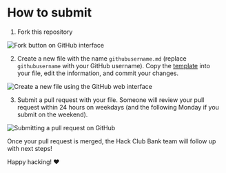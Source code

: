 # How to submit

1. Fork this repository

![Fork button on GitHub interface](https://cloud-650ibur0k-hack-club-bot.vercel.app/0screenshot_2022-12-17_at_12.50.31_pm.png)

2. Create a new file with the name `githubusername.md` (replace `githubusername` with your GitHub username). Copy the [template](examples/_TEMPLATE.md) into your file, edit the information, and commit your changes.

![Create a new file using the GitHub web interface](https://cloud-3iqciwpr7-hack-club-bot.vercel.app/0new-file-wom.gif)

3. Submit a pull request with your file. Someone will review your pull request within 24 hours on weekdays (and the following Monday if you submit on the weekend).

![Submitting a pull request on GitHub](https://cloud-46pz2iy8h-hack-club-bot.vercel.app/0pull-request-ohyeah.gif)

Once your pull request is merged, the Hack Club Bank team will follow up with next steps!

Happy hacking! ❤️
